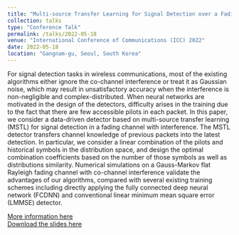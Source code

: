 ```yaml
---
title: "Multi-source Transfer Learning for Signal Detection over a Fading Channel with Co-channel Interference"
collection: talks
type: "Conference Talk"
permalink: /talks/2022-05-18
venue: "International Conference of Communications (ICC) 2022"
date: 2022-05-18
location: "Gangnam-gu, Seoul, South Korea"
---
```




For signal detection tasks in wireless communications, most of the existing algorithms either ignore the co-channel interference or treat it as Gaussian noise, which may result in unsatisfactory accuracy when the interference is non-negligible and complex-distributed. When neural networks are motivated in the design of the detectors, difficulty arises in the training due to the fact that there are few accessible pilots in each packet. In this paper, we consider a data-driven detector based on multi-source transfer learning (MSTL) for signal detection in a fading channel with interference. The MSTL detector transfers channel knowledge of previous packets into the latest detection. In particular, we consider a linear combination of the pilots and historical symbols in the distribution space, and design the optimal combination coefficients based on the number of those symbols as well as distributions similarity. Numerical simulations on a Gauss-Markov flat Rayleigh fading channel with co-channel interference validate the advantages of our algorithms, compared with several existing training schemes including directly applying the fully connected deep neural network (FCDNN) and conventional linear minimum mean square error (LMMSE) detector.

[More information here](https://icc2022.ieee-icc.org/program/technical-symposium-program/symposia-virtual-wednesday-18-may-2022#SAC-MLC-9) <br>
[Download the slides here](http://ziyanzheng.github.io/files/ICC2022_Ziyan.pdf)
